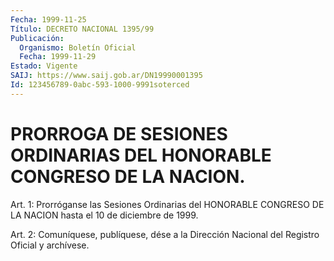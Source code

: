 ```yaml
---
Fecha: 1999-11-25
Título: DECRETO NACIONAL 1395/99
Publicación:
  Organismo: Boletín Oficial
  Fecha: 1999-11-29
Estado: Vigente
SAIJ: https://www.saij.gob.ar/DN19990001395
Id: 123456789-0abc-593-1000-9991soterced
---
```

# PRORROGA DE SESIONES ORDINARIAS DEL HONORABLE CONGRESO DE LA NACION.

<a id="1"></a>
Art. 1: Prorróganse las Sesiones Ordinarias del HONORABLE CONGRESO DE LA NACION hasta el 10 de diciembre de 1999.

<a id="2"></a>
Art. 2:  Comuníquese, publíquese, dése a la Dirección Nacional del Registro Oficial y archívese.